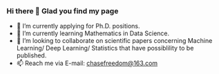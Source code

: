 ### Hi there 👋 Glad you find my page


- 🔭 I’m currently applying for Ph.D. positions.
- 🌱 I’m currently learning Mathematics in Data Science.
- 👯 I’m looking to collaborate on scientific papers concerning Machine Learning/ Deep Learning/ Statistics that have possiblility to be published.
- 📫 Reach me via E-mail: chasefreedom@163.com
